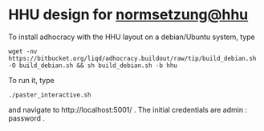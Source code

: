 HHU design for [normsetzung@hhu](http://normsetzung.cs.uni-duesseldorf.de/)
==============

To install adhocracy with the HHU layout on a debian/Ubuntu system, type

    wget -nv https://bitbucket.org/liqd/adhocracy.buildout/raw/tip/build_debian.sh -O build_debian.sh && sh build_debian.sh -b hhu

To run it, type

    ./paster_interactive.sh

and navigate to http://localhost:5001/ . The initial credentials are admin : password .

